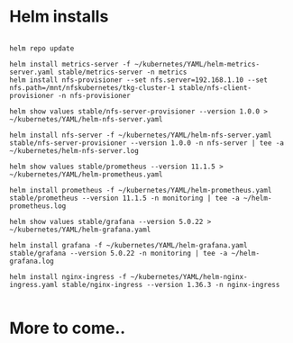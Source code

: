 # Helm installs

<pre><code>
helm repo update

helm install metrics-server -f ~/kubernetes/YAML/helm-metrics-server.yaml stable/metrics-server -n metrics
helm install nfs-provisioner --set nfs.server=192.168.1.10 --set nfs.path=/mnt/nfskubernetes/tkg-cluster-1 stable/nfs-client-provisioner -n nfs-provisioner

helm show values stable/nfs-server-provisioner --version 1.0.0 > ~/kubernetes/YAML/helm-nfs-server.yaml

helm install nfs-server -f ~/kubernetes/YAML/helm-nfs-server.yaml stable/nfs-server-provisioner --version 1.0.0 -n nfs-server | tee -a ~/kubernetes/helm-nfs-server.log

helm show values stable/prometheus --version 11.1.5 > ~/kubernetes/YAML/helm-prometheus.yaml

helm install prometheus -f ~/kubernetes/YAML/helm-prometheus.yaml stable/prometheus --version 11.1.5 -n monitoring | tee -a ~/helm-prometheus.log

helm show values stable/grafana --version 5.0.22 > ~/kubernetes/YAML/helm-grafana.yaml

helm install grafana -f ~/kubernetes/YAML/helm-grafana.yaml stable/grafana --version 5.0.22 -n monitoring | tee -a ~/helm-grafana.log

helm install nginx-ingress -f ~/kubernetes/YAML/helm-nginx-ingress.yaml stable/nginx-ingress --version 1.36.3 -n nginx-ingress

</pre></code>

# More to come..
